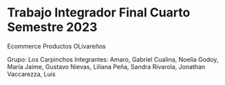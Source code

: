 # Trabajo Integrador Final Cuarto Semestre 2023

Ecommerce Productos OLivareños

Grupo: Los Carpinchos
Integrantes: 
Amaro, Gabriel
Cualina, Noelia
Godoy, María
Jaime, Gustavo
Nievas, Liliana
Peña, Sandra
Rivarola, Jonathan
Vaccarezza, Luis
